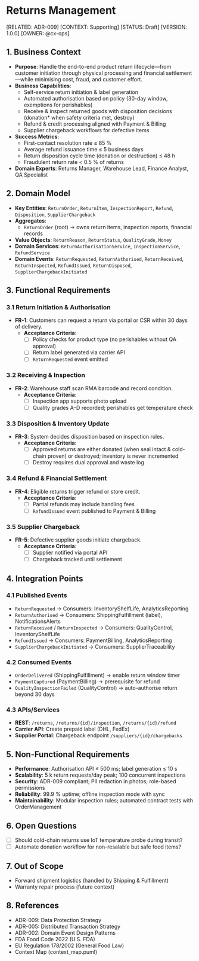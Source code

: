 # Returns Management

[RELATED: ADR-009]
[CONTEXT: Supporting]
[STATUS: Draft]
[VERSION: 1.0.0]
[OWNER: @cx-ops]

## 1. Business Context

- **Purpose**: Handle the end-to-end product return lifecycle—from customer initiation through physical processing and financial settlement—while minimising cost, fraud, and customer effort.
- **Business Capabilities**:
  - Self-service return initiation & label generation
  - Automated authorisation based on policy (30-day window, exemptions for perishables)
  - Receive & inspect returned goods with disposition decisions (donation* when safety criteria met, destroy)
  - Refund & credit processing aligned with Payment & Billing
  - Supplier chargeback workflows for defective items
- **Success Metrics**:
  - First-contact resolution rate ≥ 85 %
  - Average refund issuance time ≤ 5 business days
  - Return disposition cycle time (donation or destruction) ≤ 48 h
  - Fraudulent return rate < 0.5 % of returns
- **Domain Experts**: Returns Manager, Warehouse Lead, Finance Analyst, QA Specialist

## 2. Domain Model

- **Key Entities**: `ReturnOrder`, `ReturnItem`, `InspectionReport`, `Refund`, `Disposition`, `SupplierChargeback`
- **Aggregates**:
  - `ReturnOrder` (root) → owns return items, inspection reports, financial records
- **Value Objects**: `ReturnReason`, `ReturnStatus`, `QualityGrade`, `Money`
- **Domain Services**: `ReturnAuthorisationService`, `InspectionService`, `RefundService`
- **Domain Events**: `ReturnRequested`, `ReturnAuthorised`, `ReturnReceived`, `ReturnInspected`, `RefundIssued`, `ReturnDisposed`, `SupplierChargebackInitiated`

## 3. Functional Requirements

### 3.1 Return Initiation & Authorisation

- **FR-1**: Customers can request a return via portal or CSR within 30 days of delivery.
  - **Acceptance Criteria**:
    - [ ] Policy checks for product type (no perishables without QA approval)
    - [ ] Return label generated via carrier API
    - [ ] `ReturnRequested` event emitted

### 3.2 Receiving & Inspection

- **FR-2**: Warehouse staff scan RMA barcode and record condition.
  - **Acceptance Criteria**:
    - [ ] Inspection app supports photo upload
    - [ ] Quality grades A–D recorded; perishables get temperature check

### 3.3 Disposition & Inventory Update

- **FR-3**: System decides disposition based on inspection rules.
  - **Acceptance Criteria**:
    - [ ] Approved returns are either donated (when seal intact & cold-chain proven) or destroyed; inventory is never incremented
    - [ ] Destroy requires dual approval and waste log

### 3.4 Refund & Financial Settlement

- **FR-4**: Eligible returns trigger refund or store credit.
  - **Acceptance Criteria**:
    - [ ] Partial refunds may include handling fees
    - [ ] `RefundIssued` event published to Payment & Billing

### 3.5 Supplier Chargeback

- **FR-5**: Defective supplier goods initiate chargeback.
  - **Acceptance Criteria**:
    - [ ] Supplier notified via portal API
    - [ ] Chargeback tracked until settlement

## 4. Integration Points

### 4.1 Published Events

- `ReturnRequested` → Consumers: InventoryShelfLife, AnalyticsReporting
- `ReturnAuthorised` → Consumers: ShippingFulfillment (label), NotificationsAlerts
- `ReturnReceived` / `ReturnInspected` → Consumers: QualityControl, InventoryShelfLife
- `RefundIssued` → Consumers: PaymentBilling, AnalyticsReporting
- `SupplierChargebackInitiated` → Consumers: SupplierTraceability

### 4.2 Consumed Events

- `OrderDelivered` (ShippingFulfillment) → enable return window timer
- `PaymentCaptured` (PaymentBilling) → prerequisite for refund
- `QualityInspectionFailed` (QualityControl) → auto-authorise return beyond 30 days

### 4.3 APIs/Services

- **REST**: `/returns`, `/returns/{id}/inspection`, `/returns/{id}/refund`
- **Carrier API**: Create prepaid label (DHL, FedEx)
- **Supplier Portal**: Chargeback endpoint `/suppliers/{id}/chargebacks`

## 5. Non-Functional Requirements

- **Performance**: Authorisation API ≤ 500 ms; label generation ≤ 10 s
- **Scalability**: 5 k return requests/day peak; 100 concurrent inspections
- **Security**: ADR-009 compliant; PII redaction in photos; role-based permissions
- **Reliability**: 99.9 % uptime; offline inspection mode with sync
- **Maintainability**: Modular inspection rules; automated contract tests with OrderManagement

## 6. Open Questions

- [ ] Should cold-chain returns use IoT temperature probe during transit?
- [ ] Automate donation workflow for non-resalable but safe food items?

## 7. Out of Scope

- Forward shipment logistics (handled by Shipping & Fulfillment)
- Warranty repair process (future context)

## 8. References

- ADR-009: Data Protection Strategy
- ADR-005: Distributed Transaction Strategy
- ADR-002: Domain Event Design Patterns
- FDA Food Code 2022 (U.S. FDA)
- EU Regulation 178/2002 (General Food Law)
- Context Map (context_map.puml)
